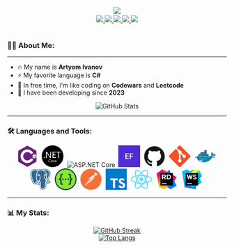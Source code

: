 <div id="header" align="center">
    <img src="https://media.giphy.com/media/M9gbBd9nbDrOTu1Mqx/giphy.gif" width="100"/>
</div>
<div id="badges" align="center">
    <a href="https://vk.com/da_da_ya_hilton">
        <img src="https://img.shields.io/badge/VK-blue?style=for-the-badge&logo=vk"/>
    </a>
    <a href="https://www.codewars.com/users/H1lt0n">
        <img src="https://img.shields.io/badge/CodeWars-darkred?style=for-the-badge&logo=codewars"/>
    </a>
    <a href="https://leetcode.com/u/Hi1t0n/">
        <img src="https://img.shields.io/badge/LeetCode-black?style=for-the-badge&logo=leetcode"/>
    </a>
     <a href="https://www.linkedin.com/in/artyom-ivanov-337a98328/">
        <img src="https://img.shields.io/badge/LinkedIn-blue?style=for-the-badge&logo=linkedin&logoColor=white"/>
    </a>
    <a href="https://t.me/UAEAdventurer">
        <img src="https://img.shields.io/badge/Telegram-blue?style=for-the-badge&logo=telegram"/>
    </a>
</div>
<div align="center">
    <img src="https://komarev.com/ghpvc/?username=Hi1t0n&style=flat-square&color=blue" alt=""/>
</div>

### :man_technologist: About Me:

---
- :fire: My name is **Artyom Ivanov**
- :zap: My favorite language is **C#**
- :star2: In free time, i'm like coding on **Codewars** and **Leetcode**
- :telescope: I have been developing since **2023**

<div align="center">
    <picture>
        <source srcset="https://github-readme-stats.vercel.app/api?username=Hi1t0n&show_icons=true&theme=dark" media="(prefers-color-scheme: dark)" />
        <img src="https://github-readme-stats.vercel.app/api?username=Hi1t0n&show_icons=true&theme=default" alt="GitHub Stats" />
    </picture>
</div>

---

### :hammer_and_wrench: Languages and Tools:
<div align="center">
    <img src="https://github.com/devicons/devicon/blob/master/icons/csharp/csharp-plain.svg" title="C#" alt="C#" width="50" height="50"/>&nbsp;
    <img src="https://github.com/devicons/devicon/blob/master/icons/dotnetcore/dotnetcore-plain.svg" title=".Net Core" alt=".Net Core" width="50" height="50"/>&nbsp;
    <img src="https://github.com/campusMVP/dotnetCoreLogoPack/blob/master/ASP.NET%20Core/Bitmap%20RGB/Bitmap-MEDIUM_ASP.NET-Core-Logo_2colors_Square_Boxed_RGB.png" title="ASP.NET Core" alt="ASP.NET Core" width="50" height="50"/>&nbsp;
    <img src="https://github.com/dotnet/efcore/blob/main/logo/ef-logo.svg" title="Entity Framework Core" alt="Entity Framework Core" width="50" height="50"/>&nbsp;
    <img src="https://github.com/devicons/devicon/blob/master/icons/github/github-original.svg" title="GitHub" alt="GitHub" width="50" height="50"/>&nbsp;
    <img src="https://github.com/devicons/devicon/blob/master/icons/git/git-original.svg" title="Git" alt="Git" width="50" height="50"/>&nbsp;
    <img src="https://github.com/devicons/devicon/blob/master/icons/docker/docker-original.svg" title="Docker" alt="Docker" width="50" height="50"/>&nbsp;
    <img src="https://github.com/devicons/devicon/blob/master/icons/postgresql/postgresql-plain.svg" title="PostgreSQL" alt="PostgreSQL" width="50" height="50"/>&nbsp;
    <img src="https://github.com/devicons/devicon/blob/master/icons/swagger/swagger-original.svg" title="Swagger" alt="Swagger" width="50" height="50"/>&nbsp;
    <img src="https://github.com/devicons/devicon/blob/master/icons/postman/postman-original.svg" title="Postman" alt="Postman" width="50" height="50"/>&nbsp;
    <img src="https://github.com/devicons/devicon/blob/master/icons/typescript/typescript-plain.svg" title="TypeScript" alt="TypeScript" width="50" height="50"/>&nbsp;
    <img src="https://github.com/devicons/devicon/blob/master/icons/react/react-original.svg" title="React" alt="React" width="50" height="50"/>&nbsp;
    <img src="https://github.com/devicons/devicon/blob/master/icons/rider/rider-original.svg" title="Rider IDE" alt="Rider IDE" width="50" height="50"/>&nbsp;
    <img src="https://github.com/devicons/devicon/blob/master/icons/webstorm/webstorm-original.svg" title="WebStorm IDE" alt="WebStorm IDE" width="50" height="50"/>&nbsp;
</div>

---

### :bar_chart: My Stats:
<div id="my-stats" align="center">
    <a href="https://git.io/streak-stats">
        <img src="https://github-readme-streak-stats.herokuapp.com/?user=Hi1t0n&theme=dark&background=000000" alt="GitHub Streak"/>
    </a>
</div>
<div id="tip-langs" align="center">
    <a href="https://github.com/anuraghazra/github-readme-stats">
        <img src="https://github-readme-stats.vercel.app/api/top-langs/?username=Hi1t0n&layout=compact&theme=vision-friendly-dark" alt="Top Langs"/>
    </a>
</div>

